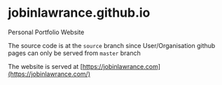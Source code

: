 # jobinlawrance.github.io
Personal Portfolio Website

The source code is at the `source` branch since User/Organisation github pages can only be served from `master` branch  

The website is served at [https://jobinlawrance.com](https://jobinlawrance.com/)
